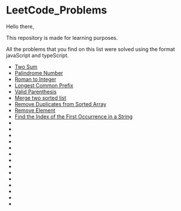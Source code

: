 # LeetCode_Problems

Hello there, 

This repository is made for learning purposes.

All the problems that you find on this list were solved using the format javaScript and typeScript.


* [Two Sum](https://gist.github.com/suca19/2f95a2958168c6ce01e91061cbe3fa14)
* [Palindrome Number](https://gist.github.com/suca19/e42d1af01b9543bae3a045d7019be95a)
* [Roman to Integer](https://gist.github.com/suca19/43aa447da83bd51190d8709e0dcdba18)
* [Longest Common Prefix](https://gist.github.com/suca19/3910e9b896241f5df0af326a3ed75972)
* [Valid Parenthesis](https://gist.github.com/251d0b765a9aa46a9d20be16181ae816.git)
* [Merge two sorted list](https://gist.github.com/suca19/91d35434ef11af20447a7c490a188793)
* [Remove Duplicates from Sorted Array](https://gist.github.com/7d53b088709be3d28c4ae1334efbb3b0.git)
* [Remove Element](https://gist.github.com/022a38ae512da6e321bc28c0842c6eb1.git)
* [Find the Index of the First Occurrence in a String](https://gist.github.com/suca19/7d0206829326ac591b7c130ea39fd1fb.git)
* []()
* []()
* []()
* []()
* []()
* []()
* []()
* []()
* []()
* []()
* []()
* []()
* []()
* []()
